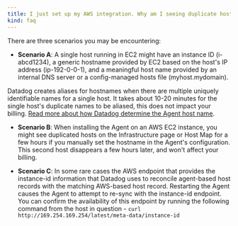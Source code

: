 ```yaml
---
title: I just set up my AWS integration. Why am I seeing duplicate hosts?
kind: faq
---
```


There are three scenarios you may be encountering:

* **Scenario A**: A single host running in EC2 might have an instance ID (i-abcd1234), a generic hostname provided by EC2 based on the host's IP address (ip-192-0-0-1), and a meaningful host name provided by an internal DNS server or a config-managed hosts file (myhost.mydomain).

Datadog creates aliases for hostnames when there are multiple uniquely identifiable names for a single host. It takes about 10-20 minutes for the single host's duplicate names to be aliased, this does not impact your billing. [Read more about how Datadog determine the Agent host name][1].

* **Scenario B**: When installing the Agent on an AWS EC2 instance, you might see duplicated hosts on the Infrastructure page or Host Map for a few hours if you manually set the hostname in the Agent's configuration. This second host disappears a few hours later, and won't affect your billing.

* **Scenario C**: In some rare cases the AWS endpoint that provides the instance-id information that Datadog uses to reconcile agent-based host records with the matching AWS-based host record. Restarting the Agent causes the Agent to attempt to re-sync with the instance-id endpoint. You can confirm the availability of this endpoint by running the following command from the host in question - `curl http://169.254.169.254/latest/meta-data/instance-id`

[1]: /agent/basic_agent_usage
